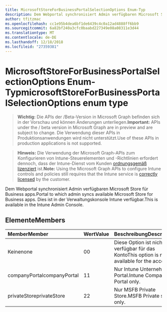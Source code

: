 ```yaml
---
title: MicrosoftStoreForBusinessPortalSelectionOptions Enum-Typ
description: Dem Webportal synchronisiert Admin verfügbaren Microsoft Store für Business apps. Dies ist in der Verwaltungskonsole Intune verfügbar.
author: tfitzmac
ms.openlocfilehash: cc1e95b4dea6bf1de6439c4c0a12ad4888ff6bb9
ms.sourcegitcommit: 6a82bf240a3cfc0baabd227349e08a08311e3d44
ms.translationtype: MT
ms.contentlocale: de-DE
ms.lasthandoff: 12/18/2018
ms.locfileid: "27359381"
---
```

# <a name="microsoftstoreforbusinessportalselectionoptions-enum-type"></a><span data-ttu-id="b9b78-104">MicrosoftStoreForBusinessPortalSelectionOptions Enum-Typ</span><span class="sxs-lookup"><span data-stu-id="b9b78-104">microsoftStoreForBusinessPortalSelectionOptions enum type</span></span>

> <span data-ttu-id="b9b78-105">**Wichtig:** Die APIs der /Beta-Version in Microsoft Graph befinden sich in der Vorschau und können Änderungen unterliegen.</span><span class="sxs-lookup"><span data-stu-id="b9b78-105">**Important:** APIs under the / beta version in Microsoft Graph are in preview and are subject to change.</span></span> <span data-ttu-id="b9b78-106">Die Verwendung dieser APIs in Produktionsanwendungen wird nicht unterstützt.</span><span class="sxs-lookup"><span data-stu-id="b9b78-106">Use of these APIs in production applications is not supported.</span></span>

> <span data-ttu-id="b9b78-107">**Hinweis:** Die Verwendung der Microsoft Graph-APIs zum Konfigurieren von Intune-Steuerelementen und -Richtlinien erfordert dennoch, dass der Intune-Dienst vom Kunden [ordnungsgemäß lizenziert](https://go.microsoft.com/fwlink/?linkid=839381) ist.</span><span class="sxs-lookup"><span data-stu-id="b9b78-107">**Note:** Using the Microsoft Graph APIs to configure Intune controls and policies still requires that the Intune service is [correctly licensed](https://go.microsoft.com/fwlink/?linkid=839381) by the customer.</span></span>

<span data-ttu-id="b9b78-108">Dem Webportal synchronisiert Admin verfügbaren Microsoft Store für Business apps.</span><span class="sxs-lookup"><span data-stu-id="b9b78-108">Portal to which admin syncs available Microsoft Store for Business apps.</span></span> <span data-ttu-id="b9b78-109">Dies ist in der Verwaltungskonsole Intune verfügbar.</span><span class="sxs-lookup"><span data-stu-id="b9b78-109">This is available in the Intune Admin Console.</span></span>
## <a name="members"></a><span data-ttu-id="b9b78-110">Elemente</span><span class="sxs-lookup"><span data-stu-id="b9b78-110">Members</span></span>
|<span data-ttu-id="b9b78-111">Member</span><span class="sxs-lookup"><span data-stu-id="b9b78-111">Member</span></span>|<span data-ttu-id="b9b78-112">Wert</span><span class="sxs-lookup"><span data-stu-id="b9b78-112">Value</span></span>|<span data-ttu-id="b9b78-113">Beschreibung</span><span class="sxs-lookup"><span data-stu-id="b9b78-113">Description</span></span>|
|:---|:---|:---|
|<span data-ttu-id="b9b78-114">Keine</span><span class="sxs-lookup"><span data-stu-id="b9b78-114">none</span></span>|<span data-ttu-id="b9b78-115">0</span><span class="sxs-lookup"><span data-stu-id="b9b78-115">0</span></span>|<span data-ttu-id="b9b78-116">Diese Option ist nicht verfügbar für das Konto</span><span class="sxs-lookup"><span data-stu-id="b9b78-116">This option is not available for the account</span></span>|
|<span data-ttu-id="b9b78-117">companyPortal</span><span class="sxs-lookup"><span data-stu-id="b9b78-117">companyPortal</span></span>|<span data-ttu-id="b9b78-118">1</span><span class="sxs-lookup"><span data-stu-id="b9b78-118">1</span></span>|<span data-ttu-id="b9b78-119">Nur Intune Unternehmen Portal.</span><span class="sxs-lookup"><span data-stu-id="b9b78-119">Intune Company Portal only.</span></span>|
|<span data-ttu-id="b9b78-120">privateStore</span><span class="sxs-lookup"><span data-stu-id="b9b78-120">privateStore</span></span>|<span data-ttu-id="b9b78-121">2</span><span class="sxs-lookup"><span data-stu-id="b9b78-121">2</span></span>|<span data-ttu-id="b9b78-122">Nur MSFB Private Store.</span><span class="sxs-lookup"><span data-stu-id="b9b78-122">MSFB Private store only.</span></span>|





